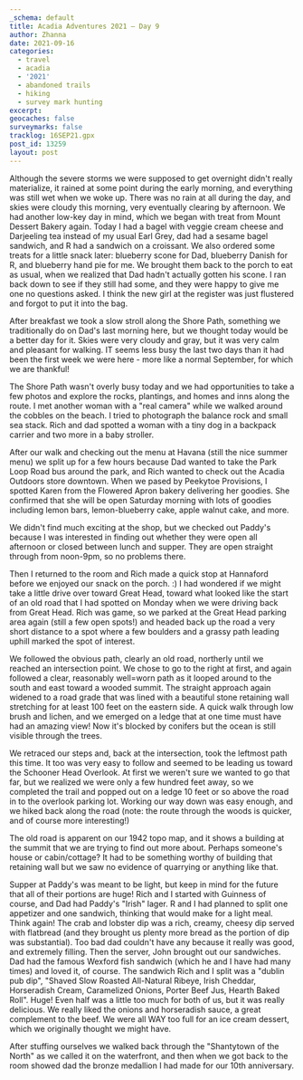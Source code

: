 ```yaml
---
_schema: default
title: Acadia Adventures 2021 – Day 9
author: Zhanna
date: 2021-09-16
categories:
  - travel
  - acadia
  - '2021'
  - abandoned trails
  - hiking
  - survey mark hunting
excerpt: 
geocaches: false
surveymarks: false
tracklog: 16SEP21.gpx
post_id: 13259
layout: post
---
```


Although the severe storms we were supposed to get overnight didn't really materialize, it rained at some point during the early morning, and everything was still wet when we woke up. There was no rain at all during the day, and skies were cloudy this morning, very eventually clearing by afternoon. We had another low-key day in mind, which we began with treat from Mount Dessert Bakery again. Today I had a bagel with veggie cream cheese and Darjeeling tea instead of my usual Earl Grey, dad had a sesame bagel sandwich, and R had a sandwich on a croissant. We also ordered some treats for a little snack later: blueberry scone for Dad, blueberry Danish for R, and blueberry hand pie for me. We brought them back to the porch to eat as usual, when we realized that Dad hadn't actually gotten his scone. I ran back down to see if they still had some, and they were happy to give me one no questions asked. I think the new girl at the register was just flustered and forgot to put it into the bag.

After breakfast we took a slow stroll along the Shore Path, something we traditionally do on Dad's last morning here, but we thought today would be a better day for it. Skies were very cloudy and gray, but it was very calm and pleasant for walking. IT seems less busy the last two days than it had been the first week we were here - more like a normal September, for which we are thankful! 

The Shore Path wasn't overly busy today and we had opportunities to take a few photos and explore the rocks, plantings, and homes and inns along the route. I met another woman with a "real camera" while we walked around the cobbles on the beach. I tried to photograph the balance rock and small sea stack. Rich and dad spotted a woman with a tiny dog in a backpack carrier and two more in a baby stroller. 

After our walk and checking out the menu at Havana (still the nice summer menu) we split up for a few hours because Dad wanted to take the Park Loop Road bus around the park, and Rich wanted to check out the Acadia Outdoors store downtown. When we pased by Peekytoe Provisions, I spotted Karen from the Flowered Apron bakery delivering her goodies. She confirmed that she will be open Saturday morning with lots of goodies including lemon bars, lemon-blueberry cake, apple walnut cake, and more. 

We didn't find much exciting at the shop, but we checked out Paddy's because I was interested in finding out whether they were open all afternoon or closed between lunch and supper. They are open straight through from noon-9pm, so no problems there.

Then I returned to the room and Rich made a quick stop at Hannaford before we enjoyed our snack on the porch. :) I had wondered if we might take a little drive over toward Great Head, toward what looked like the start of an old road that I had spotted on Monday when we were driving back from Great Head. Rich was game, so we parked at the Great Head parking area again (still a few open spots!) and headed back up the road a very short distance to a spot where a few boulders and a grassy path leading uphill marked the spot of interest.

We followed the obvious path, clearly an old road, northerly until we reached an intersection point. We chose to go to the right at first, and again followed a clear, reasonably well=worn path as it looped around to the south and east toward a wooded summit. The straight approach again widened to a road grade that was lined with a beautiful stone retaining wall stretching for at least 100 feet on the eastern side. A quick walk through low brush and lichen, and we emerged on a ledge that at one time must have had an amazing view! Now it's blocked by conifers but the ocean is still visible through the trees.

We retraced our steps and, back at the intersection, took the leftmost path this time. It too was very easy to follow and seemed to be leading us toward the Schooner Head Overlook. At first we weren't sure we wanted to go that far, but we realized we were only a few hundred feet away, so we completed the trail and popped out on a ledge 10 feet or so above the road in to the overlook parking lot. Working our way down was easy enough, and we hiked back along the road (note: the route through the woods is quicker, and of course more interesting!)

The old road is apparent on our 1942 topo map, and it shows a building at the summit that we are trying to find out more about. Perhaps someone's house or cabin/cottage? It had to be something worthy of building that retaining wall but we saw no evidence of quarrying or anything like that.

Supper at Paddy's was meant to be light, but keep in mind for the future that all of their portions are huge! Rich and I started with Guinness of course, and Dad had Paddy's "Irish" lager. R and I had planned to split one appetizer and one sandwich, thinking that would make for a light meal. Think again! The crab and lobster dip was a rich, creamy, cheesy dip served with flatbread (and they brought us plenty more bread as the portion of dip was substantial). Too bad dad couldn't have any because it really was good, and extremely filling. Then the server, John brought out our sandwiches. Dad had the famous Wexford fish sandwich (which he and I have had many times) and loved it, of course. The sandwich Rich and I split was a "dublin pub dip", "Shaved Slow Roasted All-Natural Ribeye, Irish Cheddar, Horseradish Cream, Caramelized Onions, Porter Beef Jus, Hearth Baked Roll". Huge! Even half was a little too much for both of us, but it was really delicious. We really liked the onions and horseradish sauce, a great complement to the beef. We were all WAY too full for an ice cream dessert, which we originally thought we might have.

After stuffing ourselves we walked back through the "Shantytown of the North" as we called it on the waterfront, and then when we got back to the room showed dad the bronze medallion I had made for our 10th anniversary.



